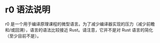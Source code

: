 # r0 语法说明

r0 是一个用于编译原理课程的微型语言。为了减少编译器实现的压力（减少前瞻和/或回溯），语言的语法比较接近 Rust。请注意，它并不是对 Rust 语言的简化（至少目前不是）。
